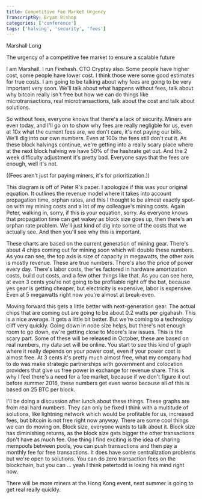 ```yaml
---
title: Competitive Fee Market Urgency
TranscriptBy: Bryan Bishop
categories: ['conference']
tags: ['halving', 'security', 'fees']
---
```


Marshall Long

The urgency of a competitive fee market to ensure a scalable future

I am Marshall. I run Firehash. CTO Cryptsy also. Some people have higher cost, some people have lower cost. I think those were some good estimates for true costs. I am going to be talking about why fees are going to be very important very soon. We'll talk about what happens without fees, talk about why bitcoin really isn't free but how we can do things like microtransactions, real microtransactions, talk about the cost and talk about solutions.

So without fees, everyone knows that there's a lack of security. Miners are even today, and I'll go on to show why fees are really negligble for us, even at 10x what the current fees are, we don't care, it's not paying our bills. We'll dig into our own numbers. Even at 100x the fees still don't cut it. As these block halvings continue, we're getting into a really scary place where at the next block halving we have 50% of the hashrate get out. And the 2 week difficulty adjustment it's pretty bad. Everyone says that the fees are enough, well it's not.

((Fees aren't just for paying miners, it's for prioritization.))

This diagram is off of Peter R's paper. I apologize if this was your original equation. It outlines the revenue model where it takes into account propagation time, orphan rates, and this I thought to be almost exactly spot-on with my mining costs and a lot of my colleague's mining costs. Again Peter, walking in, sorry, if this is your equation, sorry. As everyone knows that propagation time can get wakey as block size goes up, then there's an orphan rate problem. We'll just kind of dig into some of the costs that we actually see. And then you'll see why this is important.

These charts are based on the current generation of mining gear. There's about 4 chips coming out for mining soon which will double these numbers. As you can see, the top axis is size of capacity in megawatts, the other axis is mostly revenue. These are true numbers. There's also the price of power every day. There's labor costs, ther'es factored in hardware amortization costs, build out costs, and a few other things like that. As you can see here, at even 3 cents you're not going to be profitable right off the bat, because yes gear is getting cheaper, but electricity is expensive, labor is expensive. Even at 5 megawatts right now you're almost at break-even.

Moving forward this gets a little better with next-generation gear. The actual chips that are coming out are going to be about 0.2 watts per gigahash. This is a nice average. It gets a little bit better. But we're coming to a technology cliff very quickly. Going down in node size helps, but there's not enough room to go down, ew're getting close to Moore's law issues. This is the scary part. Some of these will be released in October, these are based on real numbers, my data set will be online. You start to see this kind of graph where it really depends on your power cost, even if your power cost is almost free. At 3 cents it's pretty much almost free, what my company had to do was make strategic partnerships with government and colocation providers that give us free power in exchange for revenue share. This is why I feel there's a need for a fee market, because if we don't figure it out before summer 2016, these numbers get even worse because all of this is based on 25 BTC per block.

I'll be doing a discussion after lunch about these things. These graphs are from real hard numbers. They can only be fixed I think with a multitude of solutions, like lightning network which would be profitable for us, increased fees, but bitcoin is not free right now anyway. There are some cool things we can do moving on. Block size, everyone wants to talk about it. Block size has diminishing returns, as the block size gets bigger the other transactions don't have as much fee. One thing I find exciting is the idea of sharing mempools between pools, you can push transactions and then pay a monthly fee for free transactions. It does have some centralization problems but we're open to solutions. You can do zero transaction fees on the blockchain, but you can ... yeah I think petertodd is losing his mind right now.

There will be more miners at the Hong Kong event, next summer is going to get real really quickly.
